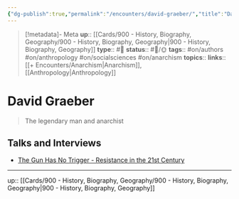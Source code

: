 ```yaml
---
{"dg-publish":true,"permalink":"/encounters/david-graeber/","title":"David Graeber"}
---
```


> [!metadata]- Meta
> **up**:: [[Cards/900 - History, Biography, Geography/900 - History, Biography, Geography\|900 - History, Biography, Geography]]
> **type**:: #📝 
> **status**:: #📝/🌞
> **tags**:: #on/authors #on/anthropology #on/socialsciences #on/anarchism
> **topics**:: 
> **links**:: [[+ Encounters/Anarchism\|Anarchism]], [[Anthropology\|Anthropology]]


# David Graeber

> The legendary man and anarchist 

## Talks and Interviews

- [The Gun Has No Trigger - Resistance in the 21st Century](https://youtu.be/h4fQEn15NgI?si=D7KHY1-sGaIw-GUn)


---
up:: [[Cards/900 - History, Biography, Geography/900 - History, Biography, Geography\|900 - History, Biography, Geography]]

